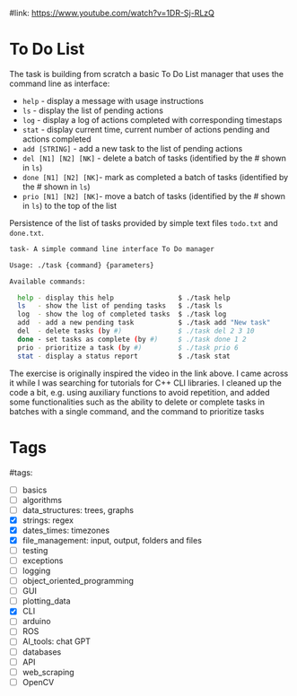 #link: https://www.youtube.com/watch?v=1DR-Sj-RLzQ

# To Do List

The task is building from scratch a basic To Do List manager that uses the command line as interface:

* `help` - display a message with usage instructions
* `ls` - display the list of pending actions
* `log` - display a log of actions completed with corresponding timestaps
* `stat` - display current time, current number of actions pending and actions completed
* `add [STRING]` - add a new task to the list of pending actions
* `del [N1] [N2] [NK]` - delete a batch of tasks (identified by the # shown in `ls`)
* `done [N1] [N2] [NK]`- mark as completed a batch of tasks (identified by the # shown in `ls`)
* `prio [N1] [N2] [NK]`- move a batch of tasks (identified by the # shown in `ls`) to the top of the list 

Persistence of the list of tasks provided by simple text files `todo.txt` and `done.txt`. 

```bash
task- A simple command line interface To Do manager

Usage: ./task {command} {parameters}

Available commands:

  help - display this help                $ ./task help
  ls   - show the list of pending tasks   $ ./task ls
  log  - show the log of completed tasks  $ ./task log
  add  - add a new pending task           $ ./task add "New task" 
  del  - delete tasks (by #)              $ ./task del 2 3 10
  done - set tasks as complete (by #)     $ ./task done 1 2
  prio - prioritize a task (by #)         $ ./task prio 6
  stat - display a status report          $ ./task stat
```

The exercise is originally inspired the video in the link above. I came across it while I was searching for tutorials for C++ CLI libraries. 
I cleaned up the code a bit, e.g. using auxiliary functions to avoid repetition, and added some functionalities such as the ability to delete or complete tasks in batches with a single command, and the command to prioritize tasks

# Tags
#tags: 

- [ ] basics
- [ ] algorithms
- [ ] data_structures: trees, graphs
- [x] strings: regex
- [x] dates_times: timezones
- [x] file_management: input, output, folders and files
- [ ] testing
- [ ] exceptions
- [ ] logging
- [ ] object_oriented_programming
- [ ] GUI
- [ ] plotting_data
- [x] CLI
- [ ] arduino
- [ ] ROS
- [ ] AI_tools: chat GPT
- [ ] databases
- [ ] API
- [ ] web_scraping
- [ ] OpenCV